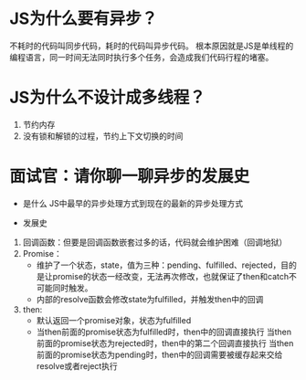 # JS为什么要有异步？
不耗时的代码叫同步代码，耗时的代码叫异步代码。
根本原因就是JS是单线程的编程语言，同一时间无法同时执行多个任务，会造成我们代码行程的堵塞。

# JS为什么不设计成多线程？
1. 节约内存
2. 没有锁和解锁的过程，节约上下文切换的时间

# 面试官：请你聊一聊异步的发展史
- 是什么
 JS中最早的异步处理方式到现在的最新的异步处理方式

- 发展史
1. 回调函数：但要是回调函数嵌套过多的话，代码就会维护困难（回调地狱）
2. Promise：
    - 维护了一个状态，state，值为三种：pending、fulfilled、rejected，目的是让promise的状态一经改变，无法再次修改，也就保证了then和catch不可能同时触发。
    - 内部的resolve函数会修改state为fulfilled，并触发then中的回调
3. then:
    - 默认返回一个promise对象，状态为fulfilled
    - 当then前面的promise状态为fulfilled时，then中的回调直接执行
      当then前面的promise状态为rejected时，then中的第二个回调直接执行
      当then前面的promise状态为pending时，then中的回调需要被缓存起来交给resolve或者reject执行